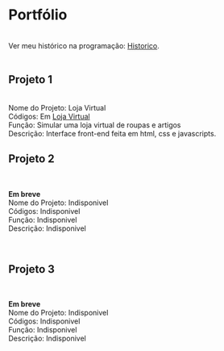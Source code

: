 <h1> Portfólio</h1>

<br>
Ver meu histórico na programação: <a href='https://github.com/Rodolfo-desenvolve/python-desktop'>Historico</a>.
<br>
<br>

<h2>Projeto 1</h2>

<br>
Nome do Projeto: Loja Virtual <br>
Códigos: Em  <a href='https://rodolfo-desenvolve.github.io/Loja_virtual/'>Loja Virtual</a> <br>
Função: Simular uma loja virtual de roupas e artigos <br>
Descrição: Interface front-end feita em html, css e javascripts.


<br>

<h2>Projeto 2</h2>

<br>

**Em breve** <br>
Nome do Projeto: Indisponivel <br>
Códigos: Indisponivel<br>
Função: Indisponivel <br>
Descrição: Indisponivel

<br>

<h2>Projeto 3</h2>

<br>

**Em breve** <br>
Nome do Projeto: Indisponivel <br>
Códigos: Indisponivel <br>
Função: Indisponivel <br>
Descrição: Indisponivel

<br>
